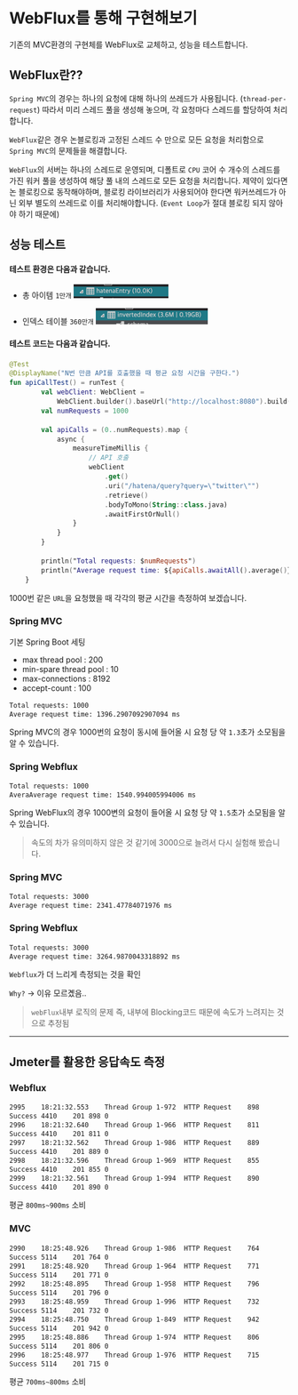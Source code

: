 # WebFlux를 통해 구현해보기

기존의 MVC환경의 구현체를 WebFlux로 교체하고, 성능을 테스트합니다.

## WebFlux란??

`Spring MVC`의 경우는 하나의 요청에 대해 하나의 쓰레드가 사용됩니다. (`thread-per-request`) 따라서 미리 스레드 풀을 생성해 놓으며, 각 요청마다 스레드를 할당하여 처리합니다.

`WebFlux`같은 경우 논블로킹과 고정된 스레드 수 만으로 모든 요청을 처리함으로 `Spring MVC`의 문제들을 해결합니다.

`WebFlux`의 서버는 하나의 스레드로 운영되며, 디폴트로 `CPU` 코어 수 개수의 스레드를 가진 워커 풀을 생성하여 해당 풀 내의 스레드로 모든 요청을 처리합니다. 제약이 있다면 논 블로킹으로 동작해야하며,
블로킹 라이브러리가 사용되어야 한다면 워커쓰레드가 아닌 외부 별도의 쓰레드로 이를 처리해야합니다. (`Event Loop`가 절대 블로킹 되지 않아야 하기 때문에)

## 성능 테스트

#### 테스트 환경은 다음과 같습니다.

- 총 아이템 `1만개`
  ![img.png](img.png)

- 인덱스 테이블 `360만개`
  ![img_1.png](img_1.png)

#### 테스트 코드는 다음과 같습니다.

```kotlin
@Test
@DisplayName("N번 만큼 API를 호출했을 때 평균 요청 시간을 구한다.")
fun apiCallTest() = runTest {
        val webClient: WebClient =
            WebClient.builder().baseUrl("http://localhost:8080").build() // Spring Boot에 의해 자동 주입됨
        val numRequests = 1000

        val apiCalls = (0..numRequests).map {
            async {
                measureTimeMillis {
                    // API 호출
                    webClient
                        .get()
                        .uri("/hatena/query?query=\"twitter\"")
                        .retrieve()
                        .bodyToMono(String::class.java)
                        .awaitFirstOrNull()
                }
            }
        }

        println("Total requests: $numRequests")
        println("Average request time: ${apiCalls.awaitAll().average()} ms")
    }
```

1000번 같은 `URL`을 요청했을 때 각각의 평균 시간을 측정하여 보겠습니다.

### Spring MVC

기본 Spring Boot 세팅

- max thread pool : 200
- min-spare thread pool : 10
- max-connections : 8192
- accept-count : 100

```text
Total requests: 1000
Average request time: 1396.2907092907094 ms
```

Spring MVC의 경우 1000번의 요청이 동시에 들어올 시 요청 당 약 `1.3`초가 소모됨을 알 수 있습니다.

### Spring Webflux

```text
Total requests: 1000
AveraAverage request time: 1540.994005994006 ms
```

Spring WebFlux의 경우 1000변의 요청이 들어올 시 요청 당 약 `1.5`초가 소모됨을 알 수 있습니다.

> 속도의 차가 유의미하지 않은 것 같기에 3000으로 늘려서 다시 실험해 봤습니다.

### Spring MVC

```text
Total requests: 3000
Average request time: 2341.47784071976 ms
```

### Spring Webflux

```text
Total requests: 3000
Average request time: 3264.9870043318892 ms
```

`Webflux`가 더 느리게 측정되는 것을 확인

`Why?` -> 이유 모르곘음..

> `webFlux`내부 로직의 문제 즉, 내부에 Blocking코드 때문에 속도가 느려지는 것으로 추정됨

---

## Jmeter를 활용한 응답속도 측정

### Webflux

```text
2995	18:21:32.553	Thread Group 1-972	HTTP Request	898	Success	4410	201	898	0
2996	18:21:32.640	Thread Group 1-966	HTTP Request	811	Success	4410	201	811	0
2997	18:21:32.562	Thread Group 1-986	HTTP Request	889	Success	4410	201	889	0
2998	18:21:32.596	Thread Group 1-969	HTTP Request	855	Success	4410	201	855	0
2999	18:21:32.561	Thread Group 1-994	HTTP Request	890	Success	4410	201	890	0
```

평균 `800ms~900ms` 소비

### MVC

```text
2990	18:25:48.926	Thread Group 1-986	HTTP Request	764	Success	5114	201	764	0
2991	18:25:48.920	Thread Group 1-964	HTTP Request	771	Success	5114	201	771	0
2992	18:25:48.895	Thread Group 1-958	HTTP Request	796	Success	5114	201	796	0
2993	18:25:48.959	Thread Group 1-996	HTTP Request	732	Success	5114	201	732	0
2994	18:25:48.750	Thread Group 1-849	HTTP Request	942	Success	5114	201	942	0
2995	18:25:48.886	Thread Group 1-974	HTTP Request	806	Success	5114	201	806	0
2996	18:25:48.977	Thread Group 1-976	HTTP Request	715	Success	5114	201	715	0
```

평균 `700ms~800ms` 소비
